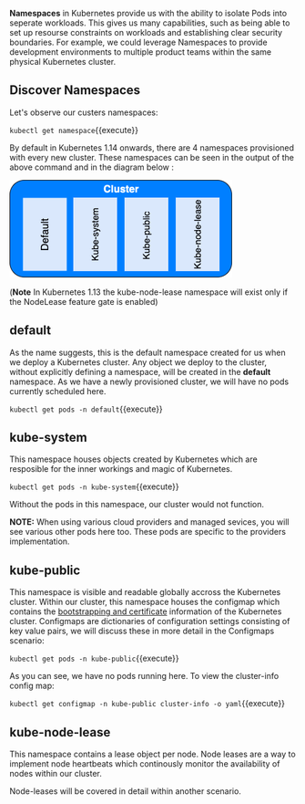 **Namespaces** in Kubernetes provide us with the ability to isolate Pods into seperate workloads. This gives us many capabilities, such as being able to set up resourse constraints on workloads and establishing clear security boundaries. For example, we could leverage Namespaces to provide development environments to multiple product teams within the same physical Kubernetes cluster.

## Discover Namespaces

Let's observe our custers namespaces:

`kubectl get namespace`{{execute}}

By default in Kubernetes 1.14 onwards, there are 4 namespaces provisioned with every new cluster. These namespaces can be seen in the output of the above command and in the diagram below :

![alt text](https://raw.githubusercontent.com/jameswhinn/katalabs/master/assets/namespaces.png "Default namespaces")

(**Note** In Kubernetes 1.13 the kube-node-lease namespace will exist only if the NodeLease feature gate is enabled)

## default

As the name suggests, this is the default namespace created for us when we deploy a Kubernetes cluster. Any object we deploy to the cluster, without explicitly defining a namespace, will be created in the **default** namespace. As we have a newly provisioned cluster, we will have no pods currently scheduled here.

``kubectl get pods -n default``{{execute}}

## kube-system

This namespace houses objects created by Kubernetes which are resposible for the inner workings and magic of Kubernetes.

``kubectl get pods -n kube-system``{{execute}}

Without the pods in this namespace, our cluster would not function.

**NOTE:** When using various cloud providers and managed sevices, you will see various other pods here too. These pods are specific to the providers implementation.

## kube-public

This namespace is visible and readable globally accross the Kubernetes cluster. Within our cluster, this namespace houses the configmap which contains the [bootstrapping and certificate](https://kubernetes.io/docs/reference/access-authn-authz/bootstrap-tokens/) information of the Kubernetes cluster. Configmaps are dictionaries of configuration settings consisting of key value pairs, we will discuss these in more detail in the Configmaps scenario:

``kubectl get pods -n kube-public``{{execute}}

As you can see, we have no pods running here. To view the cluster-info config map:

``kubectl get configmap -n kube-public cluster-info -o yaml``{{execute}}

## kube-node-lease

This namespace contains a lease object per node. Node leases are a way to implement node heartbeats which continously monitor the availability of nodes within our cluster.

Node-leases will be covered in detail within another scenario.